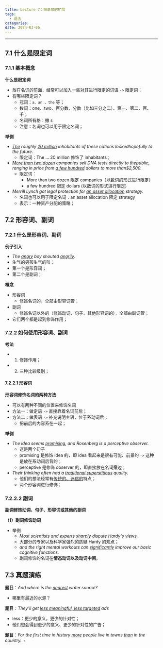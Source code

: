 ```yaml
---
title: Lecture 7：简单句的扩展
tags:
  - 语法
categories: 
date: 2024-03-06
---
```

---
## 7.1 什么是限定词
### 7.1.1 基本概念
**什么是限定词**
+ 放在名词的前面，经常可以加入一些对其进行限定的词语 `->` 限定词；
+ 有哪些限定词？
	+ 冠词：`a、an 、the` 等；
	+ 数词：one、two、百分数、分数（比如三分之二）、第一、第二、百、千；
	+ 名词所有格：撇 s
	+ 注意：名词也可以用于限定名词；

**举例**
+ *<u>The</u> roughly <u>20 million</u> inhabitants of these nations lookedhopefully to the future.*
	+ 限定词：The ... 20 million 修饰了 inhabitants；
+ *<u>More than two dozen</u> companies sell DNA tests directly to thepublic, ranging in price from <u>a few hundred</u> dollars to more than$2,500.*
	+ 限定词：
		+ More than two dozen 限定 companies（以数词的形式进行限定）
		+ a few hundred 限定 dollars  (以数词的形式进行限定)
+ *Merrill Lynch got legal protection for <u>an asset allocation</u> strategy.*
	+ 名词也可以用于限定名词：an asset allocation 限定 strategy
	+ 表示：一种资产分配的策略；

## 7.2 形容词、副词
### 7.2.1 什么是形容词、副词
**例子引入**
+ *The <u>angry</u> boy shouted <u>angrily</u>.*
+ 生气的男孩生气的叫；
+ 第一个是形容词；
+ 第二个是副词；

**概念**
+ 形容词
	+ 修饰名词的，全部由形容词管；
+ 副词
	+ 修饰名词以外的（修饰动词、句子、其他形容词的），全部由副词管；
+ 它们两个都是起到修饰作用；

### 7.2.2 如何使用形容词、副词
**考法**
+ 1. 修饰作用；
+ 2. 三种比较级别；

#### 7.2.2.1 形容词
**形容词修饰名词的两种方法**
+ 可以有两种不同的位置来修饰名词
+ 方法一：做定语 `->` 直接靠着名词前后；
+ 方法二：做表语 `->` 补充说明主语，位于系动词后；
	+ 把前后的内容系在一起；

**举例**
+ *The idea seems <u>promising</u>, and Rosenberg is a perceptive observer.*
	+ 这是两个句子
	+ promising 是修饰 idea 的，即 idea 看起来是很有可能、前景的 `->` 这种是放在系动词后背的；
	+ perceptive 是修饰 observer 的，即直接放在名词旁边；
+ *Their thinking often had a <u>traditional superstitious</u> quality.*
	+ 他们的想法经常有<u>传统的、迷信的</u>特点；
	+ 两个形容词进行修饰；

### 7.2.2.2 副词
**副词修饰动词、句子、形容词或其他的副词**

**（1）副词修饰动词**
+ 举例
	+ *Most scientists and experts <u>sharply</u> dispute Hardy's views.*
	+ 大部分的专家以及科学家强烈的质疑 Hardy 的观点；
	+ *and the right mental workouts can <u>significantly</u> improve our basic cognitive functions.*
	+ 副词修饰的名词在**情态动词以及动词中间**，

## 7.3 真题演练
**题目**：*And where is the <u>nearest</u> water source?*
+ 哪里有最近的水源？

**题目**：*They'll get <u>less meaningful, less targeted</u> ads*
+ less：更少的意义，更少的针对性；
+ 他们想会得到更少的意义、更少的针对性的广告；

**题目**：*For the first time in history <u>more</u> people live in towns <u>than</u> in the country.*
+ 
